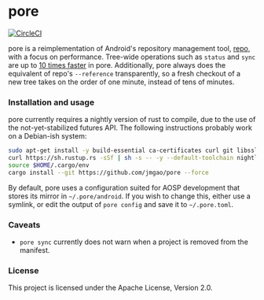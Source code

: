 pore
========

[![CircleCI](https://circleci.com/gh/jmgao/pore.svg?style=svg)](https://circleci.com/gh/jmgao/pore)

pore is a reimplementation of Android's repository management tool, [repo](https://gerrit.googlesource.com/git-repo/),
with a focus on performance. Tree-wide operations such as `status` and `sync` are up to [10 times faster](https://asciinema.org/a/2kSTE803umfAQQR9SR7GP8rCc) in pore. Additionally, pore always does the equivalent of repo's `--reference` transparently, so
a fresh checkout of a new tree takes on the order of one minute, instead of tens of minutes.

### Installation and usage

pore currently requires a nightly version of rust to compile, due to the use of the not-yet-stabilized futures API.
The following instructions probably work on a Debian-ish system:

```sh
sudo apt-get install -y build-essential ca-certificates curl git libssl-dev pkg-config ssh
curl https://sh.rustup.rs -sSf | sh -s -- -y --default-toolchain nightly-2019-04-16
source $HOME/.cargo/env
cargo install --git https://github.com/jmgao/pore --force
```

By default, pore uses a configuration suited for AOSP development that stores its mirror in `~/.pore/android`.
If you wish to change this, either use a symlink, or edit the output of `pore config` and save it to `~/.pore.toml`.

### Caveats

* `pore sync` currently does not warn when a project is removed from the manifest.

### License

This project is licensed under the Apache License, Version 2.0.
